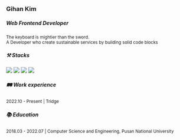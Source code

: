 <h3>Gihan Kim</h3>
<h5>Web Frontend Developer</h5>
<sub>
  The keyboard is mightier than the sword.<br/>
  A Developer who create sustainable services by building solid code blocks
</sub>

<h5>⚒ Stacks</h5>
<div>
  <img src="https://img.shields.io/badge/JavaScript-F7DF1E?style=flat-square&logo=JavaScript&logoColor=white" />
  <img src="https://img.shields.io/badge/TypeScript-3178C6?style=flat-square&logo=TypeScript&logoColor=white"/>
  <img src="https://img.shields.io/badge/react-61DAFB?style=flat-square&logo=react&logoColor=white" />
  <img src="https://img.shields.io/badge/GraphQL-E10098?style=flat-square&logo=GraphQL&logoColor=white"/>
</div>

<h5>🛤 Work experience</h5>
<sub>
  2022.10 - Present | Tridge
</sub>

<h5>📚 Education</h5>
<sub>
  2018.03 - 2022.07 | Computer Science and Engineering, Pusan National University
</sub>

